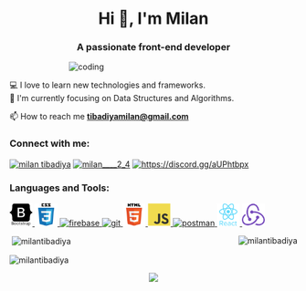 <!--
**MilanTibadiya/MilanTibadiya** is a ✨ _special_ ✨ repository because its `README.md` (this file) appears on your GitHub profile.
-->
 
  <h1 align="center">Hi 👋, I'm Milan</h1>
<h3 align="center">A passionate front-end developer</h3>

<img align="right" width=400 alt="coding" src="https://media2.giphy.com/media/qgQUggAC3Pfv687qPC/giphy.gif">
<p align="left">
<p align="left"> <a href="https://twitter.com/" target="blank"><img src="https://img.shields.io/twitter/follow/?logo=twitter&style=for-the-badge" alt="" /></a> </p>

💻 I love to learn new technologies and frameworks.<br>
🌱 I'm currently focusing on Data Structures and Algorithms.<br>


<!-- 🌱 I’m currently learning **DSA,React...** -->

📫 How to reach me **tibadiyamilan@gmail.com**

<h3 align="left">Connect with me:</h3>
<p align="left">
<a href="https://www.linkedin.com/in/milan-tibadiya-659386206/" target="blank"><img align="center" src="https://raw.githubusercontent.com/rahuldkjain/github-profile-readme-generator/master/src/images/icons/Social/linked-in-alt.svg" alt="milan tibadiya" height="30" width="40" /></a>
 <a href="https://instagram.com/milan____2_4" target="blank"><img align="center" src="https://raw.githubusercontent.com/rahuldkjain/github-profile-readme-generator/master/src/images/icons/Social/instagram.svg" alt="milan____2_4" height="30" width="40" /></a>
 <a href="https://discord.gg/VvF4mrp9" target="blank"><img align="center" src="https://raw.githubusercontent.com/rahuldkjain/github-profile-readme-generator/master/src/images/icons/Social/discord.svg" alt="https://discord.gg/aUPhtbpx" height="30" width="40" /></a>
</p>

<h3 align="left" height="40">Languages and Tools:</h3>
<p align="left"> <a href="https://getbootstrap.com" target="_blank" rel="noreferrer"> <img src="https://raw.githubusercontent.com/devicons/devicon/master/icons/bootstrap/bootstrap-plain-wordmark.svg" alt="bootstrap" width="40" height="40"/> </a> <a href="https://www.w3schools.com/css/" target="_blank" rel="noreferrer"> <img src="https://raw.githubusercontent.com/devicons/devicon/master/icons/css3/css3-original-wordmark.svg" alt="css3" width="40" height="40"/> </a> <a href="https://firebase.google.com/" target="_blank" rel="noreferrer"> <img src="https://www.vectorlogo.zone/logos/firebase/firebase-icon.svg" alt="firebase" width="40" height="40"/> </a> <a href="https://git-scm.com/" target="_blank" rel="noreferrer"> <img src="https://www.vectorlogo.zone/logos/git-scm/git-scm-icon.svg" alt="git" width="40" height="40"/> </a> <a href="https://www.w3.org/html/" target="_blank" rel="noreferrer"> <img src="https://raw.githubusercontent.com/devicons/devicon/master/icons/html5/html5-original-wordmark.svg" alt="html5" width="40" height="40"/> </a> <a href="https://developer.mozilla.org/en-US/docs/Web/JavaScript" target="_blank" rel="noreferrer"> <img src="https://raw.githubusercontent.com/devicons/devicon/master/icons/javascript/javascript-original.svg" alt="javascript" width="40" height="40"/> </a> <a href="https://postman.com" target="_blank" rel="noreferrer"> <img src="https://www.vectorlogo.zone/logos/getpostman/getpostman-icon.svg" alt="postman" width="40" height="40"/> </a> <a href="https://reactjs.org/" target="_blank" rel="noreferrer"> <img src="https://raw.githubusercontent.com/devicons/devicon/master/icons/react/react-original-wordmark.svg" alt="react" width="40" height="40"/> </a> <a href="https://redux.js.org" target="_blank" rel="noreferrer"> <img src="https://raw.githubusercontent.com/devicons/devicon/master/icons/redux/redux-original.svg" alt="redux" width="40" height="40"/> </a> </p>

<p><img align="right" top="100" src="https://github-readme-stats.vercel.app/api/top-langs?username=milantibadiya&show_icons=true&locale=en&layout=compact" alt="milantibadiya" /></p>

<p>&nbsp;<img align="center" src="https://github-readme-stats.vercel.app/api?username=milantibadiya&show_icons=true&locale=en" alt="milantibadiya" /></p>

<p><img align="center" src="https://github-readme-streak-stats.herokuapp.com/?user=milantibadiya&" alt="milantibadiya" /></p>


 <p align="center" height="100px"><img  src="https://raw.githubusercontent.com/Trilokia/Trilokia/379277808c61ef204768a61bbc5d25bc7798ccf1/bottom_header.svg"></p>
   


 
